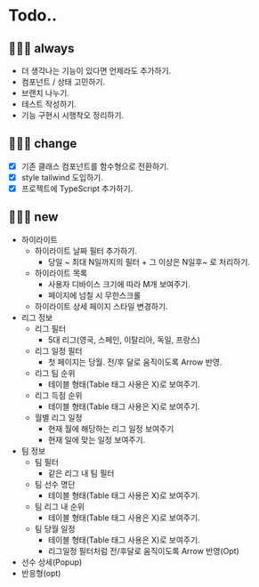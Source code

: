 # Todo..

## 👨🏻‍💻 always
- 더 생각나는 기능이 있다면 언제라도 추가하기.
- 컴포넌트 / 상태 고민하기.
- 브랜치 나누기.
- 테스트 작성하기.
- 기능 구현시 시행착오 정리하기.

## 👨🏻‍💻 change
- [x] 기존 클래스 컴포넌트를 함수형으로 전환하기.
- [x] style tailwind 도입하기.
- [x] 프로젝트에 TypeScript 추가하기.

## 👨🏻‍💻 new
- 하이라이트
  - 하이라이트 날짜 필터 추가하기.
    - 당일 ~ 최대 N일까지의 필터 + 그 이상은 N일후~ 로 처리하기.
  - 하이라이트 목록
    - 사용자 디바이스 크기에 따라 M개 보여주기.
    - 페이지에 넘칠 시 무한스크롤
  - 하이라이트 상세 페이지 스타일 변경하기.
- 리그 정보
  - 리그 필터
    - 5대 리그(영국, 스페인, 이탈리아, 독일, 프랑스)
  - 리그 일정 필터
    - 첫 페이지는 당월. 전/후 달로 움직이도록 Arrow 반영.
  - 리그 팀 순위
    - 테이블 형태(Table 태그 사용은 X)로 보여주기.
  - 리그 득점 순위
    - 테이블 형태(Table 태그 사용은 X)로 보여주기.
  - 월별 리그 일정
    - 현재 월에 해당하는 리그 일정 보여주기
    - 현재 일에 맞는 일정 보여주기.
- 팀 정보
  - 팀 필터
    - 같은 리그 내 팀 필터
  - 팀 선수 명단
    - 테이블 형태(Table 태그 사용은 X)로 보여주기.
  - 팀 리그 내 순위
    - 테이블 형태(Table 태그 사용은 X)로 보여주기.
  - 팀 당월 일정
    - 테이블 형태(Table 태그 사용은 X)로 보여주기.
    - 리그일정 필터처럼 전/후달로 움직이도록 Arrow 반영(Opt)
- 선수 상세(Popup)
- 반응형(opt)